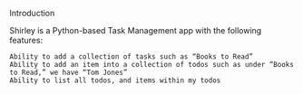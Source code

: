 Introduction

Shirley is a Python-based Task Management app with the following features:

	Ability to add a collection of tasks such as “Books to Read”
	Ability to add an item into a collection of todos such as under “Books to Read,” we have “Tom Jones”
	Ability to list all todos, and items within my todos 
